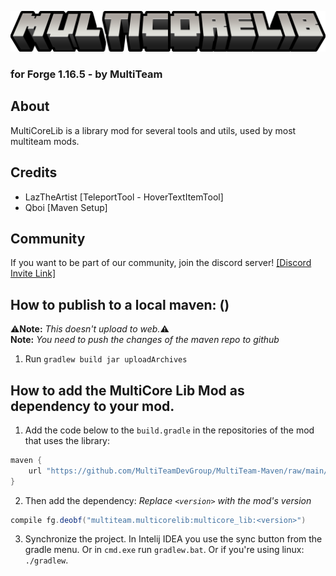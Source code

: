
![Arcadia Logo](https://raw.githubusercontent.com/MultiTeamDevGroup/MultiCore-Lib/main/src/main/resources/multicore_lib_logo.png)
### for Forge 1.16.5 - by MultiTeam

## About
MultiCoreLib is a library mod for several tools and utils, used by most multiteam mods.

## Credits
- LazTheArtist [TeleportTool - HoverTextItemTool]
- Qboi [Maven Setup]


## Community

If you want to be part of our community, join the discord server!
[[Discord Invite Link]](https://discord.gg/rudHdrJ)

## How to publish to a local maven: ()
:warning:**Note:** *This doesn't upload to web.*:warning:  
**Note:** *You need to push the changes of the maven repo to github*
1. Run  `gradlew build jar uploadArchives`  

## How to add the MultiCore Lib Mod as dependency to your mod.
1. Add the code below to the `build.gradle` in the repositories of the mod that uses the library:  
```gradle
maven {
    url "https://github.com/MultiTeamDevGroup/MultiTeam-Maven/raw/main/"
}
```
2. Then add the dependency: *Replace `<version>` with the mod's version*
```gradle
compile fg.deobf("multiteam.multicorelib:multicore_lib:<version>")
```
3. Synchronize the project. In Intelij IDEA you use the sync button from the gradle menu. Or in `cmd.exe` run `gradlew.bat`. Or if you're using linux: `./gradlew`.
